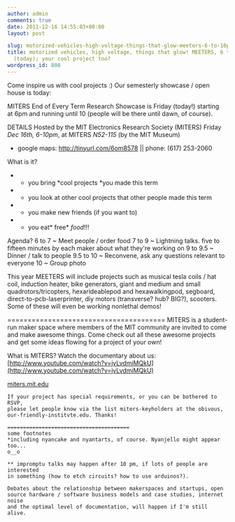 ```yaml
---
author: admin
comments: true
date: 2011-12-16 14:55:03+00:00
layout: post

slug: motorized-vehicles-high-voltage-things-that-glow-meeters-6-to-10pm-friday-today-your-cool-project-too
title: motorized vehicles, high voltage, things that glow! MEETERS, 6 to 10pm Friday
  (today); your cool project too?
wordpress_id: 808
---
```


Come inspire us with cool projects :) Our semesterly showcase / open house is today:

MITERS End of Every Term Research Showcase is Friday (today!) starting at 6pm and running until 10 (people will be there until dawn, of course).

DETAILS
Hosted by the MIT Electronics Research Society (MITERS)
Friday *Dec 16th, 6-10pm*, at MITERS *N52-115* (by the MIT Museum)
- google maps: http://tinyurl.com/6om8578 || phone: (617) 253-2060

What is it?
- - you bring *cool projects *you made this term
- - you look at other cool projects that other people made this term
- - you make new friends (if you want to)
- - you eat* free* *food*!!!

Agenda?
6 to 7 ~ Meet people / order food
7 to 9 ~ Lightning talks. five to fifteen minutes by each maker about what
they're working on
9 to 9.5 ~ Dinner / talk to people
9.5 to 10 ~ Reconvene, ask any questions relevant to everyone
10 ~ Group photo

This year MEETERS will include projects such as musical tesla coils / hat
coil, induction heater, bike generators, giant and medium and small
quadrotors/tricopters, hexarideablepod and hexawalkingpod, segboard,
direct-to-pcb-laserprinter, diy motors (transverse? hub? BIG?), scooters.
Some of these will even be working nonlethal demos!

=======================================
MITERS is a student-run maker space where members of the MIT community are
invited to come and make awesome things. Come check out all these awesome
projects and get some ideas flowing for a project of your own!

What is MITERS? Watch the documentary about us:
[http://www.youtube.com/watch?v=jvLvdmiMQkU](http://www.youtube.com/watch?v=jvLvdmiMQkU)

[miters.mit.edu](http://miters.mit.edu/)

~~~~
If your project has special requirements, or you can be bothered to RSVP,
please let people know via the list miters-keyholders at the obivous, our-friendly-institvte.edu. Thanks!

=======================================
some footnotes
*including nyancake and nyantarts, of course. Nyanjello might appear too...
o__o

** impromptu talks may happen after 10 pm, if lots of people are interested
in something (how to etch circuits? how to use arduinos?).

Debates about the relationship between makerspaces and startups, open
source hardware / software business models and case studies, internet noise
and the optimal level of documentation, will happen if I'm still alive.

